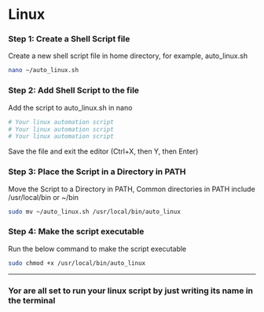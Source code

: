 # Linux
### Step 1: Create a Shell Script file
Create a new shell script file in home directory, for example, auto_linux.sh
```sh
nano ~/auto_linux.sh
```

### Step 2: Add Shell Script to the file
Add the script to auto_linux.sh in nano
```sh
# Your linux automation script
# Your linux automation script
# Your linux automation script
```
Save the file and exit the editor (Ctrl+X, then Y, then Enter)

### Step 3: Place the Script in a Directory in PATH
Move the Script to a Directory in PATH, Common directories in PATH include /usr/local/bin or ~/bin
```sh
sudo mv ~/auto_linux.sh /usr/local/bin/auto_linux
```

### Step 4: Make the script executable
Run the below command to make the script executable
```sh
sudo chmod +x /usr/local/bin/auto_linux
```

---
### Yor are all set to run your linux script by just writing its name in the terminal 